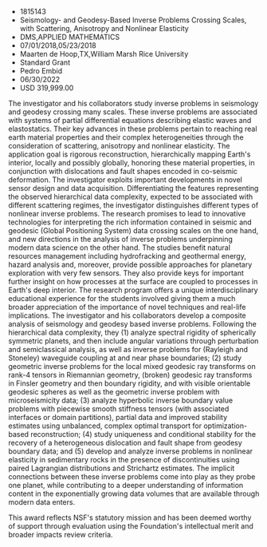 
* 1815143
* Seismology- and Geodesy-Based Inverse Problems Crossing Scales, with Scattering, Anisotropy and Nonlinear Elasticity
* DMS,APPLIED MATHEMATICS
* 07/01/2018,05/23/2018
* Maarten de Hoop,TX,William Marsh Rice University
* Standard Grant
* Pedro Embid
* 06/30/2022
* USD 319,999.00

The investigator and his collaborators study inverse problems in seismology and
geodesy crossing many scales. These inverse problems are associated with systems
of partial differential equations describing elastic waves and elastostatics.
Their key advances in these problems pertain to reaching real earth material
properties and their complex heterogeneities through the consideration of
scattering, anisotropy and nonlinear elasticity. The application goal is
rigorous reconstruction, hierarchically mapping Earth's interior, locally and
possibly globally, honoring these material properties, in conjunction with
dislocations and fault shapes encoded in co-seismic deformation. The
investigator exploits important developments in novel sensor design and data
acquisition. Differentiating the features representing the observed hierarchical
data complexity, expected to be associated with different scattering regimes,
the investigator distinguishes different types of nonlinear inverse problems.
The research promises to lead to innovative technologies for interpreting the
rich information contained in seismic and geodesic (Global Positioning System)
data crossing scales on the one hand, and new directions in the analysis of
inverse problems underpinning modern data science on the other hand. The studies
benefit natural resources management including hydrofracking and geothermal
energy, hazard analysis and, moreover, provide possible approaches for planetary
exploration with very few sensors. They also provide keys for important further
insight on how processes at the surface are coupled to processes in Earth's deep
interior. The research program offers a unique interdisciplinary educational
experience for the students involved giving them a much broader appreciation of
the importance of novel techniques and real-life implications. The investigator
and his collaborators develop a composite analysis of seismology and geodesy
based inverse problems. Following the hierarchical data complexity, they (1)
analyze spectral rigidity of spherically symmetric planets, and then include
angular variations through perturbation and semiclassical analysis, as well as
inverse problems for (Rayleigh and Stoneley) waveguide coupling at and near
phase boundaries; (2) study geometric inverse problems for the local mixed
geodesic ray transforms on rank-4 tensors in Riemannian geometry, (broken)
geodesic ray transforms in Finsler geometry and then boundary rigidity, and with
visible orientable geodesic spheres as well as the geometric inverse problem
with microseismicity data; (3) analyze hyperbolic inverse boundary value
problems with piecewise smooth stiffness tensors (with associated interfaces or
domain partitions), partial data and improved stability estimates using
unbalanced, complex optimal transport for optimization-based reconstruction; (4)
study uniqueness and conditional stability for the recovery of a heterogeneous
dislocation and fault shape from geodesy boundary data; and (5) develop and
analyze inverse problems in nonlinear elasticity in sedimentary rocks in the
presence of discontinuities using paired Lagrangian distributions and Strichartz
estimates. The implicit connections between these inverse problems come into
play as they probe one planet, while contributing to a deeper understanding of
information content in the exponentially growing data volumes that are available
through modern data enters.

This award reflects NSF's statutory mission and has been deemed worthy of
support through evaluation using the Foundation's intellectual merit and broader
impacts review criteria.
